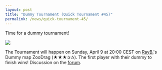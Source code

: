 ```yaml
---
layout: post
title: "Dummy Tournament (Quick Tournament #45)"
permalink: /news/quick-tournament-45/
---
```


Time for a dummy tournament!

[<img class="demo" src="/ZooDrag.png" />](//forum.ddnet.tw/viewtopic.php?f=33&t=5096)

The Tournament will happen on Sunday, April 9 at 20:00 CEST on [RayB.](/mappers/RayB-46-/)'s Dummy map ZooDrag (★★★✰✰). The first player with their dummy to finish wins! Discussion on the [forum](//forum.ddnet.tw/viewtopic.php?f=33&t=5096).
